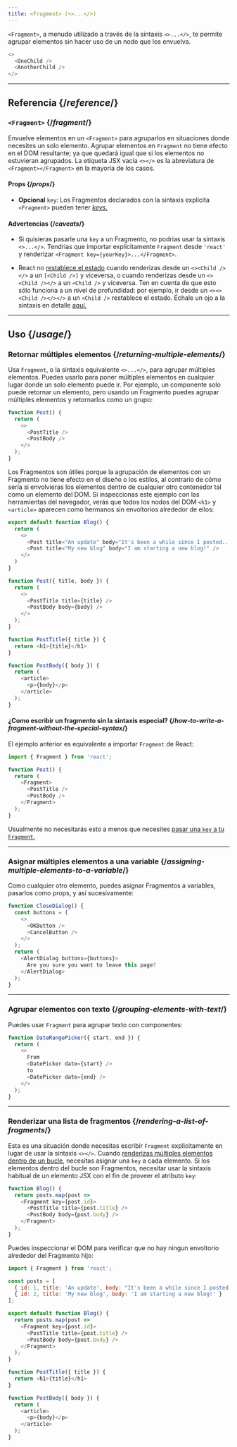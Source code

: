 ```yaml
---
title: <Fragment> (<>...</>)
---
```


<Intro>

`<Fragment>`, a menudo utilizado a través de la sintaxis `<>...</>`, te permite agrupar elementos sin hacer uso de un nodo que los envuelva.

```js
<>
  <OneChild />
  <AnotherChild />
</>
```

</Intro>

<InlineToc />

---

## Referencia {/*reference*/}

### `<Fragment>` {/*fragment*/}

Envuelve elementos en un `<Fragment>` para agruparlos en situaciones donde necesites un solo elemento. Agrupar elementos en `Fragment` no tiene efecto en el DOM resultante; ya que quedará igual que si los elementos no estuvieran agrupados. La etiqueta JSX vacía `<></>` es la abreviatura de `<Fragment></Fragment>` en la mayoría de los casos.

#### Props {/*props*/}

- **Opcional** `key`: Los Fragmentos declarados con la sintaxis explícita `<Fragment>` pueden tener [*keys*.](/learn/rendering-lists#keeping-list-items-in-order-with-key)

#### Advertencias {/*caveats*/}

- Si quisieras pasarle una `key` a un Fragmento, no podrias usar la sintaxis `<>...</>`. Tendrias que importar explícitamente `Fragment` desde `'react'` y renderizar `<Fragment key={yourKey}>...</Fragment>`.

- React no [restablece el estado](/learn/preserving-and-resetting-state) cuando renderizas desde un `<><Child /></>` a un `[<Child />]` y viceversa, o cuando renderizas desde un `<><Child /></>` a un `<Child />` y viceversa. Ten en cuenta de que esto sólo funciona a un nivel de profundidad: por ejemplo, ir desde un `<><><Child /></></>` a un `<Child />` restablece el estado. Échale un ojo a la sintaxis en detalle [aquí.](https://gist.github.com/clemmy/b3ef00f9507909429d8aa0d3ee4f986b)

---

## Uso {/*usage*/}

### Retornar múltiples elementos {/*returning-multiple-elements*/}

Usa `Fragment`, o la sintaxis equivalente `<>...</>`, para agrupar múltiples elementos. Puedes usarlo para poner múltiples elementos en cualquier lugar donde un solo elemento puede ir. Por ejemplo, un componente solo puede retornar un elemento, pero usando un Fragmento puedes agrupar múltiples elementos y retornarlos como un grupo:

```js {3,6}
function Post() {
  return (
    <>
      <PostTitle />
      <PostBody />
    </>
  );
}
```

Los Fragmentos son útiles porque la agrupación de elementos con un Fragmento no tiene efecto en el diseño o los estilos, al contrario de cómo sería si envolvieras los elementos dentro de cualquier otro contenedor tal como un elemento del DOM. Si inspeccionas este ejemplo con las herramientas del navegador, verás que todos los nodos del DOM `<h1>` y `<article>` aparecen como hermanos sin envoltorios alrededor de ellos:

<Sandpack>

```js
export default function Blog() {
  return (
    <>
      <Post title="An update" body="It's been a while since I posted..." />
      <Post title="My new blog" body="I am starting a new blog!" />
    </>
  )
}

function Post({ title, body }) {
  return (
    <>
      <PostTitle title={title} />
      <PostBody body={body} />
    </>
  );
}

function PostTitle({ title }) {
  return <h1>{title}</h1>
}

function PostBody({ body }) {
  return (
    <article>
      <p>{body}</p>
    </article>
  );
}
```

</Sandpack>

<DeepDive>

#### ¿Como escribir un fragmento sin la sintaxis especial? {/*how-to-write-a-fragment-without-the-special-syntax*/}

El ejemplo anterior es equivalente a importar `Fragment` de React:

```js {1,5,8}
import { Fragment } from 'react';

function Post() {
  return (
    <Fragment>
      <PostTitle />
      <PostBody />
    </Fragment>
  );
}
```

Usualmente no necesitarás esto a menos que necesites [pasar una `key` a tu `Fragment`.](#rendering-a-list-of-fragments)

</DeepDive>

---

### Asignar múltiples elementos a una variable {/*assigning-multiple-elements-to-a-variable*/}

Como cualquier otro elemento, puedes asignar Fragmentos a variables, pasarlos como props, y así sucesivamente:

```js
function CloseDialog() {
  const buttons = (
    <>
      <OKButton />
      <CancelButton />
    </>
  );
  return (
    <AlertDialog buttons={buttons}>
      Are you sure you want to leave this page?
    </AlertDialog>
  );
}
```

---

### Agrupar elementos con texto {/*grouping-elements-with-text*/}

Puedes usar `Fragment` para agrupar texto con componentes:

```js
function DateRangePicker({ start, end }) {
  return (
    <>
      From
      <DatePicker date={start} />
      to
      <DatePicker date={end} />
    </>
  );
}
```

---

### Renderizar una lista de fragmentos {/*rendering-a-list-of-fragments*/}

Esta es una situación donde necesitas escribir `Fragment` explicitamente en lugar de usar la sintaxis `<></>`. Cuando [renderizas múltiples elementos dentro de un bucle](/learn/rendering-lists), necesitas asignar una `key` a cada elemento. Si los elementos dentro del bucle son Fragmentos, necesitar usar la sintaxis habitual de un elemento JSX con el fin de proveer el atributo `key`:

```js {3,6}
function Blog() {
  return posts.map(post =>
    <Fragment key={post.id}>
      <PostTitle title={post.title} />
      <PostBody body={post.body} />
    </Fragment>
  );
}
```

Puedes inspeccionar el DOM para verificar que no hay ningun envoltorio alrededor del Fragmento hijo:

<Sandpack>

```js
import { Fragment } from 'react';

const posts = [
  { id: 1, title: 'An update', body: "It's been a while since I posted..." },
  { id: 2, title: 'My new blog', body: 'I am starting a new blog!' }
];

export default function Blog() {
  return posts.map(post =>
    <Fragment key={post.id}>
      <PostTitle title={post.title} />
      <PostBody body={post.body} />
    </Fragment>
  );
}

function PostTitle({ title }) {
  return <h1>{title}</h1>
}

function PostBody({ body }) {
  return (
    <article>
      <p>{body}</p>
    </article>
  );
}
```

</Sandpack>

